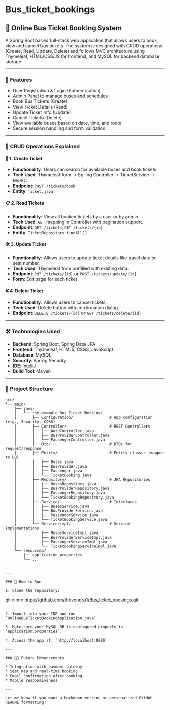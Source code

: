 # Bus_ticket_bookings
## 🚌 Online Bus Ticket Booking System

A Spring Boot based full-stack web application that allows users to book, view and cancel bus tickets. The system is designed with CRUD operations (Create, Read, Update, Delete) and follows MVC architecture using Thymeleaf, HTML/CSS/JS for frontend, and MySQL for backend database storage.

---

### 🚀 Features

* User Registration & Login (Authentication)
* Admin Panel to manage buses and schedules
* Book Bus Tickets (Create)
* View Ticket Details (Read)
* Update Ticket Info (Update)
* Cancel Tickets (Delete)
* View available buses based on date, time, and route
* Secure session handling and form validation

---

### 🔧 CRUD Operations Explained

#### 🎫 1. Create Ticket

* **Functionality**: Users can search for available buses and book tickets.
* **Tech Used**: Thymeleaf form → Spring Controller → TicketService → MySQL.
* **Endpoint**: `POST /tickets/book`
* **Entity**: `Ticket.java`

#### 📋 2. Read Tickets

* **Functionality**: View all booked tickets by a user or by admin.
* **Tech Used**: `GET` mapping in Controller with pagination support.
* **Endpoint**: `GET /tickets`, `GET /tickets/{id}`
* **Entity**: `TicketRepository.findAll()`

#### 🛠️ 3. Update Ticket

* **Functionality**: Allows users to update ticket details like travel date or seat number.
* **Tech Used**: Thymeleaf form prefilled with existing data.
* **Endpoint**: `PUT /tickets/{id}` or `POST /tickets/update/{id}`
* **Form**: Edit page for each ticket

#### ❌ 4. Delete Ticket

* **Functionality**: Allows users to cancel tickets.
* **Tech Used**: Delete button with confirmation dialog.
* **Endpoint**: `DELETE /tickets/{id}` or `GET /tickets/delete/{id}`

---

### 🛠️ Technologies Used

* **Backend**: Spring Boot, Spring Data JPA
* **Frontend**: Thymeleaf, HTML5, CSS3, JavaScript
* **Database**: MySQL
* **Security**: Spring Security 
* **IDE**: IntelliJ 
* **Build Tool**: Maven

---

### 📁 Project Structure

```
src/
└── main/
    ├── java/
    │   └── com.example.Bus_Ticket_Booking/
    │       ├── Configuration/                # App configuration (e.g., Security, CORS)
    │       ├── Controller/                   # REST Controllers
    │       │   ├── AuthController.java
    │       │   ├── BusProviderController.java
    │       │   └── PassengerController.java
    │       ├── Dto/                          # DTOs for request/response
    │       ├── Entity/                       # Entity classes (mapped to DB)
    │       │   ├── Buses.java
    │       │   ├── BusProvider.java
    │       │   ├── Passenger.java
    │       │   └── TicketBooking.java
    │       ├── Repository/                   # JPA Repositories
    │       │   ├── BusesRepository.java
    │       │   ├── BusProviderRepository.java
    │       │   ├── PassengerRepository.java
    │       │   └── TicketBookingRepository.java
    │       ├── Service/                      # Interfaces
    │       │   ├── BusesService.java
    │       │   ├── BusProviderService.java
    │       │   ├── PassengerService.java
    │       │   └── TicketBookingService.java
    │       └── Service/impl/                 # Service Implementations
    │           ├── BusesServiceImpl.java
    │           ├── BusProviderServiceImpl.java
    │           ├── PassengerServiceImpl.java
    │           └── TicketBookingServiceImpl.java
    └── resources/
        ├── application.properties
        └── ...


---

### 🧪 How to Run

1. Clone the repository:

   ```
   git clone https://github.com/thrivendra1/Bus_ticket_bookings.git
   ```

2. Import into your IDE and run `OnlineBusTicketBookingApplication.java`.

3. Make sure your MySQL DB is configured properly in `application.properties`.

4. Access the app at: `http://localhost:8080`

---

### 🧑‍💻 Future Enhancements

* Integration with payment gateway
* Seat map and real-time booking
* Email confirmation after booking
* Mobile responsiveness

---

Let me know if you want a Markdown version or personalized GitHub README formatting!
